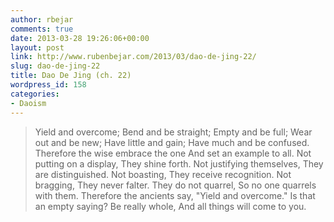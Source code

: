 ```yaml
---
author: rbejar
comments: true
date: 2013-03-28 19:26:06+00:00
layout: post
link: http://www.rubenbejar.com/2013/03/dao-de-jing-22/
slug: dao-de-jing-22
title: Dao De Jing (ch. 22)
wordpress_id: 158
categories:
- Daoism
---
```


<blockquote>Yield and overcome;
Bend and be straight;
Empty and be full;
Wear out and be new;
Have little and gain;
Have much and be confused.
Therefore the wise embrace the one
And set an example to all.
Not putting on a display,
They shine forth.
Not justifying themselves,
They are distinguished.
Not boasting,
They receive recognition.
Not bragging,
They never falter.
They do not quarrel,
So no one quarrels with them.
Therefore the ancients say, "Yield and overcome."
Is that an empty saying?
Be really whole,
And all things will come to you.</blockquote>
